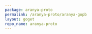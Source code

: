 ```yaml
---
package: aranya-proto
permalink: /aranya-proto/aranya-gopb
layout: goget
repo_name: aranya-proto
---
```

